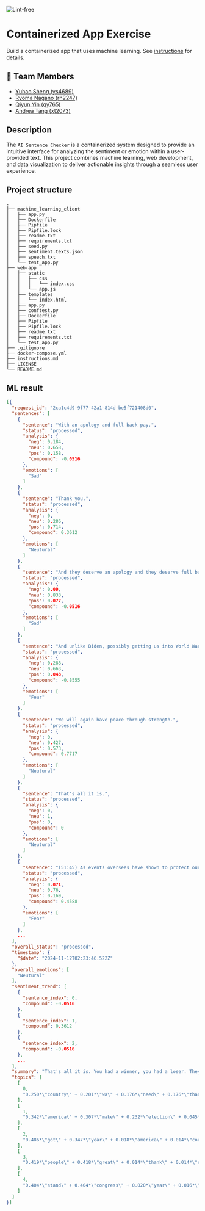 ![Lint-free](https://github.com/nyu-software-engineering/containerized-app-exercise/actions/workflows/lint.yml/badge.svg)

# Containerized App Exercise

Build a containerized app that uses machine learning. See [instructions](./instructions.md) for details.


## 👥 Team Members

- [Yuhao Sheng (ys4689)](https://github.com/imyhalex)
- [Ryoma Nagano (rn2247)](https://github.com/RYOMA-NAGANO)
- [Qiyun Yin (qy765)](https://github.com/Bryccce)
- [Andrea Tang (xt2073)](https://github.com/AndreaTang123)

## Description

The `AI Sentence Checker` is a containerized system designed to provide an intuitive interface for analyzing the sentiment or emotion within a user-provided text. This project combines machine learning, web development, and data visualization to deliver actionable insights through a seamless user experience.

## Project structure

```text
.
├── machine_learning_client
│   ├── app.py
│   ├── Dockerfile
│   ├── Pipfile
│   ├── Pipfile.lock
│   ├── readme.txt
│   ├── requirements.txt
│   ├── seed.py
│   ├── sentiment.texts.json
│   ├── speech.txt
│   └── test_app.py
├── web-app
│   ├── static
│   │   ├── css
│   │   │   └── index.css
│   │   └── app.js
│   ├── templates
│   │   └── index.html
│   ├── app.py
│   ├── conftest.py
│   ├── Dockerfile
│   ├── Pipfile
│   ├── Pipfile.lock
│   ├── readme.txt
│   ├── requirements.txt
│   └── test_app.py
├── .gitignore
├── docker-compose.yml
├── instructions.md
├── LICENSE
└── README.md
```

## ML result
```json
[{
  "request_id": "2ca1c4d9-9f77-42a1-814d-be5f721408d0",
  "sentences": [
    {
      "sentence": "With an apology and full back pay.",
      "status": "processed",
      "analysis": {
        "neg": 0.184,
        "neu": 0.658,
        "pos": 0.158,
        "compound": -0.0516
      },
      "emotions": [
        "Sad"
      ]
    },
    {
      "sentence": "Thank you.",
      "status": "processed",
      "analysis": {
        "neg": 0,
        "neu": 0.286,
        "pos": 0.714,
        "compound": 0.3612
      },
      "emotions": [
        "Neutural"
      ]
    },
    {
      "sentence": "And they deserve an apology and they deserve full back pay and they'll get it.",
      "status": "processed",
      "analysis": {
        "neg": 0.09,
        "neu": 0.833,
        "pos": 0.077,
        "compound": -0.0516
      },
      "emotions": [
        "Sad"
      ]
    },
    {
      "sentence": "And unlike Biden, possibly getting us into World War III, which can seriously happen, I will keep America out of foolish and unnecessary foreign wars just as I did for four straight years.",
      "status": "processed",
      "analysis": {
        "neg": 0.288,
        "neu": 0.663,
        "pos": 0.048,
        "compound": -0.8555
      },
      "emotions": [
        "Fear"
      ]
    },
    {
      "sentence": "We will again have peace through strength.",
      "status": "processed",
      "analysis": {
        "neg": 0,
        "neu": 0.427,
        "pos": 0.573,
        "compound": 0.7717
      },
      "emotions": [
        "Neutural"
      ]
    },
    {
      "sentence": "That's all it is.",
      "status": "processed",
      "analysis": {
        "neg": 0,
        "neu": 1,
        "pos": 0,
        "compound": 0
      },
      "emotions": [
        "Neutural"
      ]
    },
    {
      "sentence": "(51:45) As events oversees have shown to protect our people from the unthinkable thread of nuclear weapons and hypersonic missiles, the United States must also build a state of the art next generation missile defense shield.",
      "status": "processed",
      "analysis": {
        "neg": 0.071,
        "neu": 0.76,
        "pos": 0.169,
        "compound": 0.4588
      },
      "emotions": [
        "Fear"
      ]
    },
    ...
  ],
  "overall_status": "processed",
  "timestamp": {
    "$date": "2024-11-12T02:23:46.522Z"
  },
  "overall_emotions": [
    "Neutural"
  ],
  "sentiment_trend": [
    {
      "sentence_index": 0,
      "compound": -0.0516
    },
    {
      "sentence_index": 1,
      "compound": 0.3612
    },
    {
      "sentence_index": 2,
      "compound": -0.0516
    },
    ...
  ],
  "summary": "That's all it is. You had a winner, you had a loser. They... And I appreciate the job you do and the abuse that you've taken. We will be resisted by the combined forces of the establishment, the media, the special interest, the globalists, the Marxist, radicals, the woke corporations, the weaponized power of the federal government, the colossal political machines, the tidal wave of dark money and the most dangerous domestic censorship system ever created by man or woman. If our movement remains united and confident, then we will shatter the forces of tyranny and we will unleash that glories of liberty for ourselves and for our children, and for generations yet to come.",
  "topics": [
    [
      0,
      "0.250*\"country\" + 0.201*\"wa\" + 0.176*\"need\" + 0.176*\"thank\""
    ],
    [
      1,
      "0.342*\"america\" + 0.307*\"make\" + 0.232*\"election\" + 0.045*\"great\""
    ],
    [
      2,
      "0.486*\"got\" + 0.347*\"year\" + 0.018*\"america\" + 0.014*\"country\""
    ],
    [
      3,
      "0.419*\"people\" + 0.418*\"great\" + 0.014*\"thank\" + 0.014*\"election\""
    ],
    [
      4,
      "0.404*\"stand\" + 0.404*\"congress\" + 0.020*\"year\" + 0.016*\"wa\""
    ]
  ]
}]
```